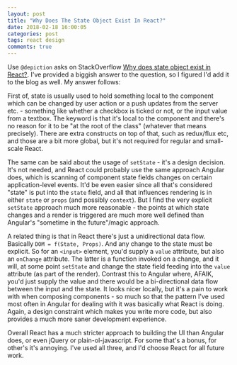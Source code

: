 ```yaml
---
layout: post
title: "Why Does The State Object Exist In React?"
date: 2018-02-18 16:00:05
categories: post
tags: react design
comments: true
---
```


Use `@depiction` asks on StackOverflow [Why does state object exist in React?](https://stackoverflow.com/questions/48869892/why-does-state-object-exist-in-react/48870135#48870031). I've provided a biggish answer to the question, so I figured I'd add it to the blog as well. My answer follows:

First of, state is usually used to hold something local to the component which can be changed by user action or a push updates from the server etc. - something like whether a checkbox is ticked or not, or the input value from a textbox. The keyword is that it's local to the component and there's no reason for it to be "at the root of the class" (whatever that means precisely). There are extra constructs on top of that, such as redux/flux etc, and those are a bit more global, but it's not required for regular and small-scale React.

The same can be said about the usage of `setState` - it's a design decision. It's not needed, and React could probably use the same approach Angular does, which is scanning of component state fields changes on certain application-level events. It'd be even easier since all that's considered "state" is put into the `state` field, and all that influences rendering is in either `state` or `props` (and possibly `context`). But I find the very explicit `setState` approach much more reasonable - the points at which state changes and a render is triggered are much more well defined than Angular's "sometime in the future"/magic approach.

A related thing is that in React there's just a unidirectional data flow. Basically `DOM = f(State, Props)`. And any change to the state must be explicit. So for an `<input>` element, you'd supply a `value` attribute, but also an `onChange` attribute. The latter is a function invoked on a change, and it will, at some point `setState` and change the state field feeding into the `value` attribute (as part of the render). Contrast this to Angular where, AFAIK, you'd just supply the value and there would be a bi-directional data flow between the input and the state. It looks nicer locally, but it's a pain to work with when composing components - so much so that the pattern I've used most often in Angular for dealing with it was basically what React is doing. Again, a design constraint which makes you write more code, but also provides a much more saner development experience.

Overall React has a much stricter approach to building the UI than Angular does, or even jQuery or plain-ol-javascript. For some that's a bonus, for other's it's annoying. I've used all three, and I'd choose React for all future work.
